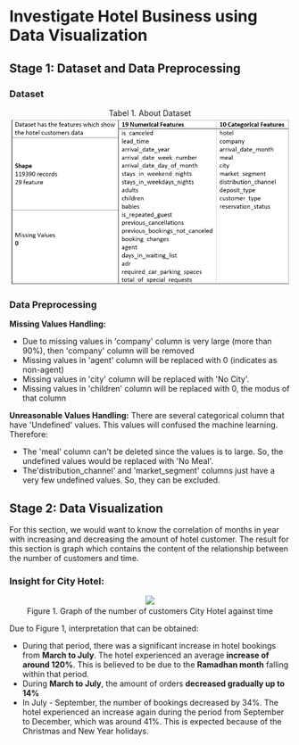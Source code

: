 # Investigate Hotel Business using Data Visualization
## Stage 1: Dataset and Data Preprocessing
### Dataset
<p align = "center">
  Tabel 1. About Dataset <br>
<kdb><img src = "Images/About_dataset.png" width = 500px></kbd>
</p>

### Data Preprocessing
**Missing Values Handling:**
- Due to missing values in 'company' column is very large (more than 90%), then 'company' column will be removed
- Missing values in 'agent' column will be replaced with 0 (indicates as non-agent)
- Missing values in 'city' column will be replaced with 'No City'.
- Missing values in 'children' column will be replaced with 0, the modus of that column

**Unreasonable Values Handling:**
There are several categorical column that have 'Undefined' values. This values will confused the machine learning. Therefore:
- The 'meal' column can't be deleted since the values is to large. So, the undefined values would be replaced with 'No Meal'.
- The'distribution_channel' and 'market_segment' columns just have a very few undefined values. So, they can be excluded. 

## Stage 2: Data Visualization
For this section, we would want to know the correlation of months in year with increasing and decreasing the amount of hotel customer. The result for this section is graph which contains the content of the relationship between the number of customers and time.
### Insight for **City Hotel**:

<p align = "center">
<kbd><img src = "Images/City_hote_grafik.png" width = 500px></kbd><br>
Figure 1. Graph of the number of customers City Hotel against time
</p>

Due to Figure 1, interpretation that can be obtained:
- During that period, there was a significant increase in hotel bookings from **March to July**. The hotel experienced an average **increase of around 120%**. This is believed to be due to the **Ramadhan month** falling within that period.
- During **March to July**, the amount of orders **decreased gradually up to 14%**
- In July - September, the number of bookings decreased by 34%. The hotel experienced an increase again during the period from September to December, which was around 41%. This is expected because of the Christmas and New Year holidays.

